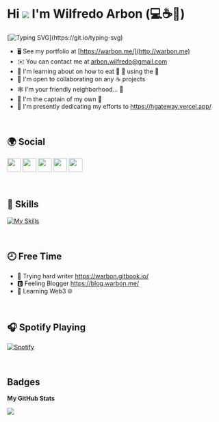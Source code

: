 

# Hi ![](https://user-images.githubusercontent.com/18350557/176309783-0785949b-9127-417c-8b55-ab5a4333674e.gif) I'm Wilfredo Arbon (💻☕🍣)

[![Typing SVG](https://readme-typing-svg.demolab.com?font=Fira+Code&weight=600&size=30&pause=1000&color=3C9C22&width=435&lines=Full+Stack+Web+Developer;Technology+Enthusiast;and+a+Coffee+Lover.;Nice+meeting+you...)](https://git.io/typing-svg)

* 🖥️  See my portfolio at [https://warbon.me/](http://warbon.me)
* ✉️  You can contact me at [arbon.wilfredo@gmail.com](mailto:warbon@acware.tech)
* 🧠  I'm learning about on how to eat 🍣 🍜 using the 🥢
* 🤝  I'm open to collaborating on any ☕ projects 
* 🕸️  I'm your friendly neighborhood... 🤫
* 🚀  I'm the captain of my own 🚢
* 🎯  I'm presently dedicating my efforts to https://hgateway.vercel.app/
<br>

## 🌍 Social

<p align="left"> <a href="https://discord.com/users/warbon#5506" target="_blank" rel="noreferrer"><img src="https://raw.githubusercontent.com/danielcranney/readme-generator/main/public/icons/socials/discord.svg" width="32" height="32" /></a> <a href="https://www.facebook.com/wilfredo.arbon" target="_blank" rel="noreferrer"><img src="https://raw.githubusercontent.com/danielcranney/readme-generator/main/public/icons/socials/facebook.svg" width="32" height="32" /></a> <a href="https://www.github.com/warbon" target="_blank" rel="noreferrer"><img src="https://raw.githubusercontent.com/danielcranney/readme-generator/main/public/icons/socials/github.svg" width="32" height="32" /></a> <a href="https://www.linkedin.com/in/wilfredo-arbon" target="_blank" rel="noreferrer"><img src="https://raw.githubusercontent.com/danielcranney/readme-generator/main/public/icons/socials/linkedin.svg" width="32" height="32" /></a> <a href="https://www.twitter.com/776172626f6e" target="_blank" rel="noreferrer"><img src="https://raw.githubusercontent.com/danielcranney/readme-generator/main/public/icons/socials/twitter.svg" width="32" height="32" /></a></p>

<br>

## 🔧 Skills

[![My Skills](https://skillicons.dev/icons?i=vue,nuxtjs,laravel,js,html,css,azure,cs,dotnet,git,heroku,mysql,postman,supabase,ts,vercel,visualstudio,vscode,tailwind,github&perline=10)](https://warbon.me)

<br>

## 🕘 Free Time
* 📘 Trying hard writer https://warbon.gitbook.io/
* 🅱️ Feeling Blogger https://blog.warbon.me/
* 🧠 Learning Web3 🌐


<br>

## 🎧 Spotify Playing

[![Spotify](https://spotify-readme.warbon.me/api/spotify?background_color=0d1117&border_color=ffffff)](https://open.spotify.com/user/22kjfgytbca6mhrblint7e22a)

<br>

## Badges

<b>My GitHub Stats</b>

<a href="http://www.github.com/warbon"><img src="https://github-readme-streak-stats.herokuapp.com/?user=warbon&stroke=ffffff&background=1c1917&ring=0891b2&fire=0891b2&currStreakNum=ffffff&currStreakLabel=0891b2&sideNums=ffffff&sideLabels=ffffff&dates=ffffff&hide_border=true" /></a>


